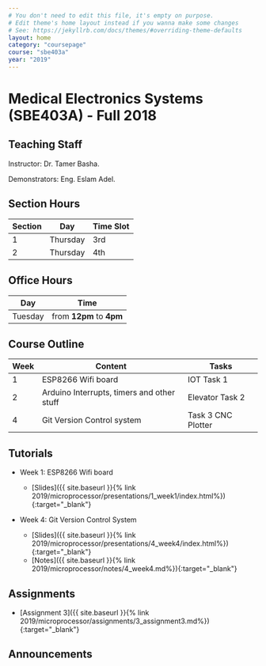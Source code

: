 ```yaml
---
# You don't need to edit this file, it's empty on purpose.
# Edit theme's home layout instead if you wanna make some changes
# See: https://jekyllrb.com/docs/themes/#overriding-theme-defaults
layout: home
category: "coursepage"
course: "sbe403a"
year: "2019"
---
```

# Medical Electronics Systems \(SBE403A\) - Full 2018

## Teaching Staff

Instructor: Dr. Tamer Basha. 

Demonstrators:  Eng. Eslam Adel.  


## Section Hours

| Section | Day | Time Slot |
|---------|-----|-----------|
|   1     | Thursday | 3rd  |
|   2     | Thursday | 4th |

## Office Hours

| Day | Time |
|-----|-----------|
| Tuesday | from **12pm** to **4pm** |


## Course Outline

| Week | Content |  Tasks
|------|-----------------|-----|
|   1  | ESP8266 Wifi board | IOT Task 1|
|   2  | Arduino Interrupts, timers and other stuff| Elevator Task 2  | 
|   4  | Git Version Control system | Task 3 CNC Plotter| 




## Tutorials

* Week 1: ESP8266 Wifi board
    
    * [Slides]({{ site.baseurl }}{% link 2019/microprocessor/presentations/1_week1/index.html%}){:target="_blank"}
 

* Week 4: Git Version Control System
    
    * [Slides]({{ site.baseurl }}{% link 2019/microprocessor/presentations/4_week4/index.html%}){:target="_blank"}
    * [Notes]({{ site.baseurl }}{% link 2019/microprocessor/notes/4_week4.md%}){:target="_blank"}

## Assignments 

* [Assignment 3]({{ site.baseurl }}{% link 2019/microprocessor/assignments/3_assignment3.md%}){:target="_blank"}

## Announcements
